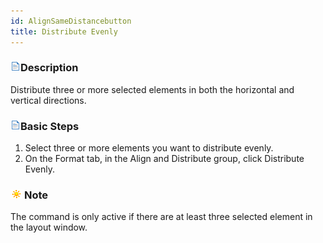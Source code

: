 ```yaml
---
id: AlignSameDistancebutton
title: Distribute Evenly
---
```

### ![](../../img/read.gif)Description

Distribute three or more selected elements in both the horizontal and vertical directions.

### ![](../../img/read.gif)Basic Steps

  1. Select three or more elements you want to distribute evenly.
  2. On the Format tab, in the Align and Distribute group, click Distribute Evenly.

### ![](../../img/note.png)Note

The command is only active if there are at least three selected element in the layout window.